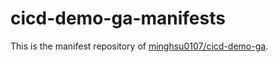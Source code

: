 # cicd-demo-ga-manifests
This is the manifest repository of [minghsu0107/cicd-demo-ga](https://github.com/minghsu0107/cicd-demo-ga).

